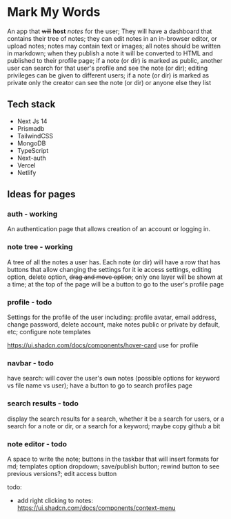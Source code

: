 # Mark My Words

An app that ~~will~~ **host** *notes* for the user; They will have a dashboard that contains their tree of notes; they can edit notes in an in-browser editor, or upload notes; notes may contain text or images; all notes should be written in markdown; when they publish a note it will be converted to HTML and published to their profile page; if a note (or dir) is marked as public, another user can search for that user's profile and see the note (or dir); editing privileges can be given to different users; if a note (or dir) is marked as private only the creator can see the note (or dir) or anyone else they list 

## Tech stack

- Next Js 14
- Prismadb
- TailwindCSS
- MongoDB
- TypeScript
- Next-auth
- Vercel
- Netlify

## Ideas for pages

### auth - working

An authentication page that allows creation of an account or logging in.

### note tree - working

A tree of all the notes a user has. Each note (or dir) will have a row that has buttons that allow changing the settings for it ie access settings, editing option, delete option, ~~drag and move option~~; only one layer will be shown at a time; at the top of the page will be a button to go to the user's profile page

### profile - todo

Settings for the profile of the user including: profile avatar, email address, change password, delete account, make notes public or private by default, etc; configure note templates

https://ui.shadcn.com/docs/components/hover-card use for profile

### navbar - todo

have search: will cover the user's own notes (possible options for keyword vs file name vs user); have a button to go to search profiles page

### search results - todo

display the search results for a search, whether it be a search for users, or a search for a note or dir, or a search for a keyword; maybe copy github a bit

### note editor - todo

A space to write the note; buttons in the taskbar that will insert formats for md; templates option dropdown; save/publish button; rewind button to see previous versions?; edit access button 

todo:

- add right clicking to notes: https://ui.shadcn.com/docs/components/context-menu